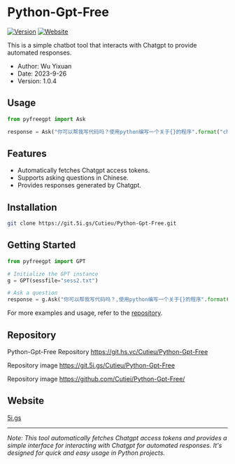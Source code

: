 
# Python-Gpt-Free

[![Version](https://img.shields.io/badge/version-1.0.4-brightgreen)](https://git.5i.gs/Cutieu/Python-Gpt-Free)
[![Website](https://img.shields.io/badge/website-5i.gs-blue)](https://5i.gs)

This is a simple chatbot tool that interacts with Chatgpt to provide automated responses.

- Author: Wu Yixuan
- Date: 2023-9-26
- Version: 1.0.4

## Usage

```python
from pyfreegpt import Ask

response = Ask("你可以帮我写代码吗？使用python编写一个关于{}的程序".format("chatgpt"))
```

## Features

- Automatically fetches Chatgpt access tokens.
- Supports asking questions in Chinese.
- Provides responses generated by Chatgpt.

## Installation

```bash
git clone https://git.5i.gs/Cutieu/Python-Gpt-Free.git
```

## Getting Started

```python
from pyfreegpt import GPT

# Initialize the GPT instance
g = GPT(sessfile="sess2.txt")

# Ask a question
response = g.Ask("你可以帮我写代码吗？,使用python编写一个关于{}的程序".format("chatgpt"), callback=lambda x: x)
```

For more examples and usage, refer to the [repository](https://git.5i.gs/Cutieu/Python-Gpt-Free/).

## Repository

Python-Gpt-Free Repository https://git.hs.vc/Cutieu/Python-Gpt-Free

Repository image https://git.5i.gs/Cutieu/Python-Gpt-Free

Repository image https://github.com/Cutiei/Python-Gpt-Free/

## Website

[5i.gs](https://5i.gs)

---

*Note: This tool automatically fetches Chatgpt access tokens and provides a simple interface for interacting with Chatgpt for automated responses. It's designed for quick and easy usage in Python projects.*
